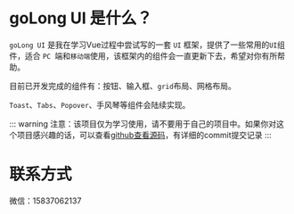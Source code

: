 # goLong UI 是什么？

`goLong UI` 是我在学习Vue过程中尝试写的一套 `UI` 框架，提供了一些常用的`UI`组件，适合 `PC `端和`移动端`使用，该框架内的组件会一直更新下去，希望对你有所帮助。

目前已开发完成的组件有：按钮、输入框、`grid`布局、网格布局。

`Toast`、`Tabs`、`Popover`、手风琴等组件会陆续实现。


::: warning
注意：该项目仅为学习使用，请不要用于自己的项目中。如果你对这个项目感兴趣的话，可以查看[github查看源码](https://github.com/changyulong1/golu-deom)，有详细的commit提交记录
:::

# 联系方式

微信：15837062137
